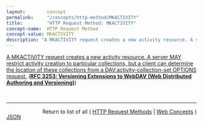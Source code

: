 ```yaml
---
layout:        concept
permalink:     "/concepts/http-method/MKACTIVITY"
title:         "HTTP Request Method: MKACTIVITY"
concept-name:  HTTP Request Method
concept-value: MKACTIVITY
description: "A MKACTIVITY request creates a new activity resource. A server MAY restrict activity creation to particular collections, but a client can determine the location of these collections from a DAV:activity-collection-set OPTIONS request."
---
```


[A MKACTIVITY request creates a new activity resource. A server MAY restrict activity creation to particular collections, but a client can determine the location of these collections from a DAV:activity-collection-set OPTIONS request.](https://datatracker.ietf.org/doc/html/rfc3253#section-13.5 "Read documentation for HTTP Request Method &#34;MKACTIVITY&#34;") (**[RFC 3253: Versioning Extensions to WebDAV (Web Distributed Authoring and Versioning)](/specs/IETF/RFC/3253 "This document specifies a set of methods, headers, and resource types that define the WebDAV (Web Distributed Authoring and Versioning) versioning extensions to the HTTP/1.1 protocol. WebDAV versioning will minimize the complexity of clients that are capable of interoperating with a variety of versioning repository managers, to facilitate widespread deployment of applications capable of utilizing the WebDAV Versioning services. WebDAV versioning includes automatic versioning for versioning-unaware clients, version history management, workspace management, baseline management, activity management, and URL namespace versioning.")**)

<br/>
<hr/>

<p style="float : left"><a href="./MKACTIVITY.json" title="JSON representing this particular Web Concept value">JSON</a></p>
<p style="text-align: right">Return to list of all ( <a href="../http-method/">HTTP Request Methods</a> | <a href="../">Web Concepts</a> )</p>
